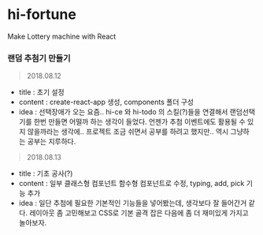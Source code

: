 # hi-fortune
Make Lottery machine with React

### 랜덤 추첨기 만들기

> 2018.08.12
  - title : 초기 설정
  - content : create-react-app 생성, components 폴더 구성
  - idea : 선택장애가 오는 요즘.. hi-ce 와 hi-todo 의 스킬(?)들을 연결해서
           랜덤선택기를 한번 만들면 어떨까 하는 생각이 들었다.
           언젠가 추첨 이벤트에도 활용될 수 있지 않을까라는 생각에..
           프로젝트 조금 쉬면서 공부를 하려고 했지만.. 역시 그냥하는 공부는 지루하다.

> 2018.08.13
  - title : 기초 공사(?)
  - content : 일부 클래스형 컴포넌트 함수형 컴포넌트로 수정,
              typing, add, pick 기능 추가
  - idea : 일단 추첨에 필요한 기본적인 기능들을 넣어봤는데, 생각보다 잘 들어간거 같다.
           레이아웃 좀 고민해보고 CSS로 기본 골격 잡은 다음에 좀 더 재미있게 가지고 놀아보자.